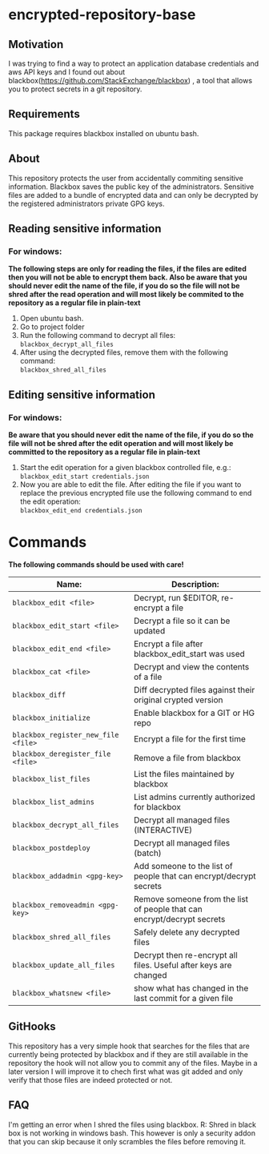 # encrypted-repository-base

## Motivation
I was trying to find a way to protect an application database credentials and aws API keys and I found out about blackbox(https://github.com/StackExchange/blackbox) , a tool that allows you to protect secrets in a git repository.

## Requirements
This package requires blackbox installed on ubuntu bash.

## About 
This repository protects the user from accidentally commiting sensitive information. Blackbox saves the public key of the administrators. Sensitive files are added to a bundle of encrypted data and can only be decrypted by the registered administrators private GPG keys. 

## Reading sensitive information

### For windows:

**The following steps are only for reading the files, if the files are edited then you will not be able to encrypt them back. Also be aware that you should never edit the name of the file, if you do so the file will not be shred after the read operation and will most likely be commited to the repository as a regular file in plain-text**

1. Open ubuntu bash.
2. Go to project folder
3. Run the following command to decrypt all files:  
    ```blackbox_decrypt_all_files```  
4. After using the decrypted files,
remove them with the following command:  
    ```blackbox_shred_all_files```

## Editing sensitive information

### For windows:

**Be aware that you should never edit the name of the file, if you do so the file will not be shred after the edit operation and will most likely be committed to the repository as a regular file in plain-text**

1. Start the edit operation for a given blackbox controlled file, e.g.:  
    ```blackbox_edit_start credentials.json```
2. Now you are able to edit the file. After editing the file if you want to replace the previous encrypted file use the following command to end the edit operation:  
    ```blackbox_edit_end credentials.json```


# Commands


**The following commands should be used with care!**

| Name:                               | Description:                                                            |
|-------------------------------------|-------------------------------------------------------------------------|
| `blackbox_edit <file>`              | Decrypt, run $EDITOR, re-encrypt a file                                 |
| `blackbox_edit_start <file>`        | Decrypt a file so it can be updated                                     |
| `blackbox_edit_end <file>`          | Encrypt a file after blackbox_edit_start was used                       |
| `blackbox_cat <file>`               | Decrypt and view the contents of a file                                 |
| `blackbox_diff`                     | Diff decrypted files against their original crypted version             |
| `blackbox_initialize`               | Enable blackbox for a GIT or HG repo                                    |
| `blackbox_register_new_file <file>` | Encrypt a file for the first time                                       |
| `blackbox_deregister_file <file>`   | Remove a file from blackbox                                             |
| `blackbox_list_files`               | List the files maintained by blackbox                                   |
| `blackbox_list_admins`              | List admins currently authorized for blackbox                           |
| `blackbox_decrypt_all_files`        | Decrypt all managed files (INTERACTIVE)                                 |
| `blackbox_postdeploy`               | Decrypt all managed files (batch)                                       |
| `blackbox_addadmin <gpg-key>`       | Add someone to the list of people that can encrypt/decrypt secrets      |
| `blackbox_removeadmin <gpg-key>`    | Remove someone from the list of people that can encrypt/decrypt secrets |
| `blackbox_shred_all_files`          | Safely delete any decrypted files                                       |
| `blackbox_update_all_files`         | Decrypt then re-encrypt all files. Useful after keys are changed        |
| `blackbox_whatsnew <file>`          | show what has changed in the last commit for a given file               |


## GitHooks
This repository has a very simple hook that searches for the files that are currently being protected by blackbox and if they are still available in the repository the hook will not allow you to commit any of the files. Maybe in a later version I will improve it to chech first what was git added and only verify that those files are indeed protected or not.

## FAQ

I'm getting an error when I shred the files using blackbox.
R: Shred in black box is not working in windows bash. This however is only a security addon that you can skip because it only scrambles the files before removing it.

